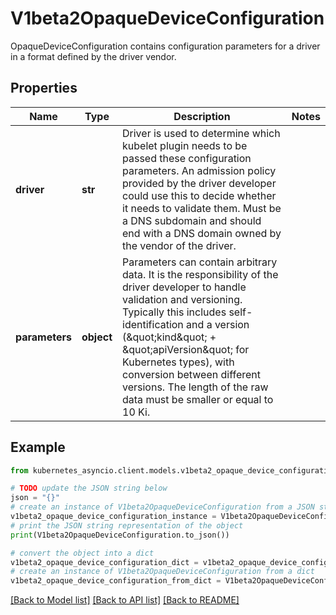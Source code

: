 # V1beta2OpaqueDeviceConfiguration

OpaqueDeviceConfiguration contains configuration parameters for a driver in a format defined by the driver vendor.

## Properties

Name | Type | Description | Notes
------------ | ------------- | ------------- | -------------
**driver** | **str** | Driver is used to determine which kubelet plugin needs to be passed these configuration parameters.  An admission policy provided by the driver developer could use this to decide whether it needs to validate them.  Must be a DNS subdomain and should end with a DNS domain owned by the vendor of the driver. | 
**parameters** | **object** | Parameters can contain arbitrary data. It is the responsibility of the driver developer to handle validation and versioning. Typically this includes self-identification and a version (\&quot;kind\&quot; + \&quot;apiVersion\&quot; for Kubernetes types), with conversion between different versions.  The length of the raw data must be smaller or equal to 10 Ki. | 

## Example

```python
from kubernetes_asyncio.client.models.v1beta2_opaque_device_configuration import V1beta2OpaqueDeviceConfiguration

# TODO update the JSON string below
json = "{}"
# create an instance of V1beta2OpaqueDeviceConfiguration from a JSON string
v1beta2_opaque_device_configuration_instance = V1beta2OpaqueDeviceConfiguration.from_json(json)
# print the JSON string representation of the object
print(V1beta2OpaqueDeviceConfiguration.to_json())

# convert the object into a dict
v1beta2_opaque_device_configuration_dict = v1beta2_opaque_device_configuration_instance.to_dict()
# create an instance of V1beta2OpaqueDeviceConfiguration from a dict
v1beta2_opaque_device_configuration_from_dict = V1beta2OpaqueDeviceConfiguration.from_dict(v1beta2_opaque_device_configuration_dict)
```
[[Back to Model list]](../README.md#documentation-for-models) [[Back to API list]](../README.md#documentation-for-api-endpoints) [[Back to README]](../README.md)



